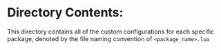 # Directory Contents:

This directory contains all of the custom configurations for each specific package,
denoted by the file naming convention of `<package_name>.lua`
